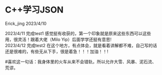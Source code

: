 # C++学习JSON
Erick_jing
2023/4/10

2023/4/11 完成test1
感觉挺有收获的，第一个印象就是原来这些东西可以这些用，很灵活！跟着大佬（Milo Yip）后面学学还挺有意思!  
2023/4/12 完成test2
在这个地方，有点体会，就是看着讲解都不难，自己写的话还是很难的，有些无从下手，很是着急！！！加油！！!  

#喜欢这一句话：我身体里的火车从来不会错轨，所以允许大雪、风暴、泥石流、荒谬。
